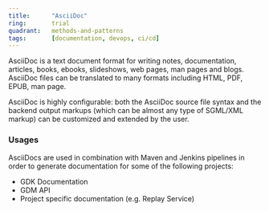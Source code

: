 ```yaml
---
title:      "AsciiDoc"
ring:       trial
quadrant:   methods-and-patterns
tags:       [documentation, devops, ci/cd]
---
```


AsciiDoc is a text document format for writing notes, documentation, articles, books, ebooks, slideshows, web pages, man pages and blogs. AsciiDoc files can be translated to many formats including HTML, PDF, EPUB, man page.  

AsciiDoc is highly configurable: both the AsciiDoc source file syntax and the backend output markups (which can be almost any type of SGML/XML markup) can be customized and extended by the user.

### Usages
AsciiDocs are used in combination with Maven and Jenkins pipelines in order to generate documentation for some of the following projects: 
- GDK Documentation
- GDM API 
- Project specific documentation (e.g. Replay Service)
